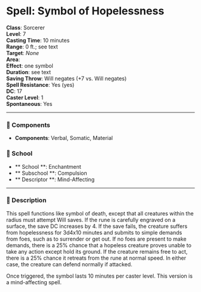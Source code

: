 
# Spell: Symbol of Hopelessness
**Class**: Sorcerer  
**Level**: 7  
**Casting Time**: 10 minutes  
**Range**: 0 ft.; see text  
**Target**: _None_  
**Area**:   
**Effect**: one symbol  
**Duration**: see text  
**Saving Throw**: Will negates (+7 vs. Will negates)  
**Spell Resistance**: Yes (yes)  
**DC**: 17  
**Caster Level**: 1  
**Spontaneous**: Yes

---

### 🔮 Components
- **Components**: Verbal, Somatic, Material

### 🏫 School
- ** School **: Enchantment
- ** Subschool **: Compulsion
- ** Descriptor **: Mind-Affecting
---

### 📜 Description
This spell functions like symbol of death, except that all creatures within the radius must attempt Will saves. If the rune is carefully engraved on a surface, the save DC increases by 4. If the save fails, the creature suffers from hopelessness for 3d4x10 minutes and submits to simple demands from foes, such as to surrender or get out. If no foes are present to make demands, there is a 25% chance that a hopeless creature proves unable to take any action except hold its ground. If the creature remains free to act, there is a 25% chance it retreats from the rune at normal speed. In either case, the creature can defend normally if attacked. 

Once triggered, the symbol lasts 10 minutes per caster level. This version is a mind-affecting spell.
